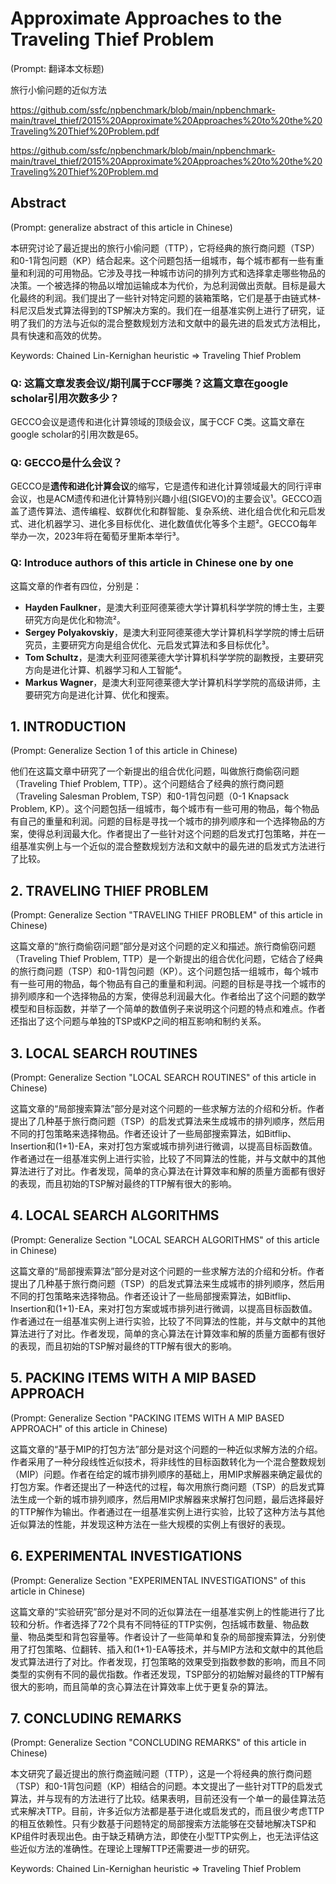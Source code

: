 # Approximate Approaches to the Traveling Thief Problem

(Prompt: 翻译本文标题)

旅行小偷问题的近似方法

https://github.com/ssfc/npbenchmark/blob/main/npbenchmark-main/travel_thief/2015%20Approximate%20Approaches%20to%20the%20Traveling%20Thief%20Problem.pdf

https://github.com/ssfc/npbenchmark/blob/main/npbenchmark-main/travel_thief/2015%20Approximate%20Approaches%20to%20the%20Traveling%20Thief%20Problem.md

## Abstract

(Prompt: generalize abstract of this article in Chinese)

本研究讨论了最近提出的旅行小偷问题（TTP），它将经典的旅行商问题（TSP）和0-1背包问题（KP）结合起来。这个问题包括一组城市，每个城市都有一些有重量和利润的可用物品。它涉及寻找一种城市访问的排列方式和选择拿走哪些物品的决策。一个被选择的物品以增加运输成本为代价，为总利润做出贡献。目标是最大化最终的利润。我们提出了一些针对特定问题的装箱策略，它们是基于由链式林-科尼汉启发式算法得到的TSP解决方案的。我们在一组基准实例上进行了研究，证明了我们的方法与近似的混合整数规划方法和文献中的最先进的启发式方法相比，具有快速和高效的优势。

Keywords: Chained Lin-Kernighan heuristic => Traveling Thief Problem

### Q: 这篇文章发表会议/期刊属于CCF哪类？这篇文章在google scholar引用次数多少？

GECCO会议是遗传和进化计算领域的顶级会议，属于CCF C类。这篇文章在google scholar的引用次数是65。

### Q: GECCO是什么会议？

GECCO是**遗传和进化计算会议**的缩写，它是遗传和进化计算领域最大的同行评审会议，也是ACM遗传和进化计算特别兴趣小组(SIGEVO)的主要会议¹。GECCO涵盖了遗传算法、遗传编程、蚁群优化和群智能、复杂系统、进化组合优化和元启发式、进化机器学习、进化多目标优化、进化数值优化等多个主题²。GECCO每年举办一次，2023年将在葡萄牙里斯本举行³。

### Q: Introduce authors of this article in Chinese one by one

这篇文章的作者有四位，分别是：

- **Hayden Faulkner**，是澳大利亚阿德莱德大学计算机科学学院的博士生，主要研究方向是优化和物流²。
- **Sergey Polyakovskiy**，是澳大利亚阿德莱德大学计算机科学学院的博士后研究员，主要研究方向是组合优化、元启发式算法和多目标优化³。
- **Tom Schultz**，是澳大利亚阿德莱德大学计算机科学学院的副教授，主要研究方向是进化计算、机器学习和人工智能⁴。
- **Markus Wagner**，是澳大利亚阿德莱德大学计算机科学学院的高级讲师，主要研究方向是进化计算、优化和搜索。

## 1. INTRODUCTION

(Prompt: Generalize Section 1 of this article in Chinese)

他们在这篇文章中研究了一个新提出的组合优化问题，叫做旅行商偷窃问题（Traveling Thief Problem, TTP）。这个问题结合了经典的旅行商问题（Traveling Salesman Problem, TSP）和0-1背包问题（0-1 Knapsack Problem, KP）。这个问题包括一组城市，每个城市有一些可用的物品，每个物品有自己的重量和利润。问题的目标是寻找一个城市的排列顺序和一个选择物品的方案，使得总利润最大化。作者提出了一些针对这个问题的启发式打包策略，并在一组基准实例上与一个近似的混合整数规划方法和文献中的最先进的启发式方法进行了比较。

## 2. TRAVELING THIEF PROBLEM

(Prompt: Generalize Section "TRAVELING THIEF PROBLEM" of this article in Chinese)

这篇文章的“旅行商偷窃问题”部分是对这个问题的定义和描述。旅行商偷窃问题（Traveling Thief Problem, TTP）是一个新提出的组合优化问题，它结合了经典的旅行商问题（TSP）和0-1背包问题（KP）。这个问题包括一组城市，每个城市有一些可用的物品，每个物品有自己的重量和利润。问题的目标是寻找一个城市的排列顺序和一个选择物品的方案，使得总利润最大化。作者给出了这个问题的数学模型和目标函数，并举了一个简单的数值例子来说明这个问题的特点和难点。作者还指出了这个问题与单独的TSP或KP之间的相互影响和制约关系。

## 3. LOCAL SEARCH ROUTINES

(Prompt: Generalize Section "LOCAL SEARCH ROUTINES" of this article in Chinese)

这篇文章的“局部搜索算法”部分是对这个问题的一些求解方法的介绍和分析。作者提出了几种基于旅行商问题（TSP）的启发式算法来生成城市的排列顺序，然后用不同的打包策略来选择物品。作者还设计了一些局部搜索算法，如Bitflip、Insertion和(1+1)-EA，来对打包方案或城市排列进行微调，以提高目标函数值。作者通过在一组基准实例上进行实验，比较了不同算法的性能，并与文献中的其他算法进行了对比。作者发现，简单的贪心算法在计算效率和解的质量方面都有很好的表现，而且初始的TSP解对最终的TTP解有很大的影响。

## 4. LOCAL SEARCH ALGORITHMS

(Prompt: Generalize Section "LOCAL SEARCH ALGORITHMS" of this article in Chinese)

这篇文章的“局部搜索算法”部分是对这个问题的一些求解方法的介绍和分析。作者提出了几种基于旅行商问题（TSP）的启发式算法来生成城市的排列顺序，然后用不同的打包策略来选择物品。作者还设计了一些局部搜索算法，如Bitflip、Insertion和(1+1)-EA，来对打包方案或城市排列进行微调，以提高目标函数值。作者通过在一组基准实例上进行实验，比较了不同算法的性能，并与文献中的其他算法进行了对比。作者发现，简单的贪心算法在计算效率和解的质量方面都有很好的表现，而且初始的TSP解对最终的TTP解有很大的影响。

## 5. PACKING ITEMS WITH A MIP BASED APPROACH

(Prompt: Generalize Section "PACKING ITEMS WITH A MIP BASED APPROACH" of this article in Chinese)

这篇文章的“基于MIP的打包方法”部分是对这个问题的一种近似求解方法的介绍。作者采用了一种分段线性近似技术，将非线性的目标函数转化为一个混合整数规划（MIP）问题。作者在给定的城市排列顺序的基础上，用MIP求解器来确定最优的打包方案。作者还提出了一种迭代的过程，每次用旅行商问题（TSP）的启发式算法生成一个新的城市排列顺序，然后用MIP求解器来求解打包问题，最后选择最好的TTP解作为输出。作者通过在一组基准实例上进行实验，比较了这种方法与其他近似算法的性能，并发现这种方法在一些大规模的实例上有很好的表现。

## 6. EXPERIMENTAL INVESTIGATIONS

(Prompt: Generalize Section "EXPERIMENTAL INVESTIGATIONS" of this article in Chinese)

这篇文章的“实验研究”部分是对不同的近似算法在一组基准实例上的性能进行了比较和分析。作者选择了72个具有不同特征的TTP实例，包括城市数量、物品数量、物品类型和背包容量等。作者设计了一些简单和复杂的局部搜索算法，分别使用了打包策略、位翻转、插入和(1+1)-EA等技术，并与MIP方法和文献中的其他启发式算法进行了对比。作者发现，打包策略的效果受到指数参数的影响，而且不同类型的实例有不同的最优指数。作者还发现，TSP部分的初始解对最终的TTP解有很大的影响，而且简单的贪心算法在计算效率上优于更复杂的算法。

## 7. CONCLUDING REMARKS

(Prompt: Generalize Section "CONCLUDING REMARKS" of this article in Chinese)

本文研究了最近提出的旅行商盗贼问题（TTP），这是一个将经典的旅行商问题（TSP）和0-1背包问题（KP）相结合的问题。本文提出了一些针对TTP的启发式算法，并与现有的方法进行了比较。结果表明，目前还没有一个单一的最佳算法范式来解决TTP。目前，许多近似方法都是基于进化或启发式的，而且很少考虑TTP的相互依赖性。只有少数基于问题特定的局部搜索方法能够在交替地解决TSP和KP组件时表现出色。由于缺乏精确方法，即使在小型TTP实例上，也无法评估这些近似方法的准确性。在理论上理解TTP还需要进一步的研究。

Keywords: Chained Lin-Kernighan heuristic => Traveling Thief Problem